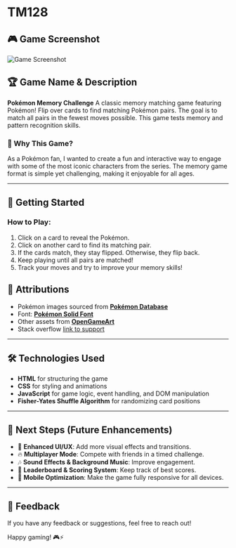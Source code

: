 # TM128


## 🎮 Game Screenshot
![Game Screenshot](images/pokebball11.png)

## 🏆 Game Name & Description
**Pokémon Memory Challenge**
A classic memory matching game featuring Pokémon! Flip over cards to find matching Pokémon pairs. The goal is to match all pairs in the fewest moves possible. This game tests memory and pattern recognition skills.

### 🎯 Why This Game?
As a Pokémon fan, I wanted to create a fun and interactive way to engage with some of the most iconic characters from the series. The memory game format is simple yet challenging, making it enjoyable for all ages.

---

## 🚀 Getting Started


### How to Play:
1. Click on a card to reveal the Pokémon.
2. Click on another card to find its matching pair.
3. If the cards match, they stay flipped. Otherwise, they flip back.
4. Keep playing until all pairs are matched!
5. Track your moves and try to improve your memory skills!


## 📌 Attributions
- Pokémon images sourced from **[Pokémon Database](https://pokemondb.net/sprites)**
- Font: **[Pokémon Solid Font](https://www.dafont.com/pokemon-solid.font)**
- Other assets from **[OpenGameArt](https://opengameart.org/)**
- Stack overflow [link to support](https://stackoverflow.com/questions/53491354/trying-to-understand-this-code-for-a-memory-card-matching-game-project)


---

## 🛠 Technologies Used
- **HTML** for structuring the game
- **CSS** for styling and animations
- **JavaScript** for game logic, event handling, and DOM manipulation
- **Fisher-Yates Shuffle Algorithm** for randomizing card positions

---

## 🔮 Next Steps (Future Enhancements)
- 🎨 **Enhanced UI/UX**: Add more visual effects and transitions.
- 🔥 **Multiplayer Mode**: Compete with friends in a timed challenge.
- 🎶 **Sound Effects & Background Music**: Improve engagement.
- 🏅 **Leaderboard & Scoring System**: Keep track of best scores.
- 📱 **Mobile Optimization**: Make the game fully responsive for all devices.

---

## 📩 Feedback
If you have any feedback or suggestions, feel free to reach out!

Happy gaming! 🎮⚡

